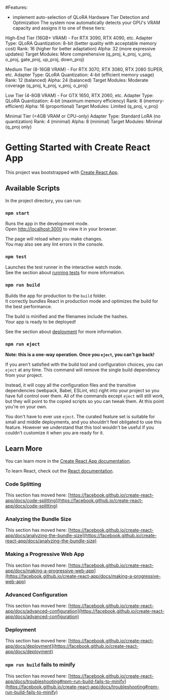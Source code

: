 #Features:

- implement auto-selection of QLoRA
Hardware Tier Detection and Optimization
The system now automatically detects your GPU's VRAM capacity and assigns it to one of these tiers:

High-End Tier (16GB+ VRAM) - For RTX 3090, RTX 4090, etc.
Adapter Type: QLoRA
Quantization: 8-bit (better quality with acceptable memory cost)
Rank: 16 (higher for better adaptation)
Alpha: 32 (more expressive updates)
Target Modules: More comprehensive (q_proj, k_proj, v_proj, o_proj, gate_proj, up_proj, down_proj)

Medium Tier (8-16GB VRAM) - For RTX 3070, RTX 3080, RTX 2080 SUPER, etc.
Adapter Type: QLoRA
Quantization: 4-bit (efficient memory usage)
Rank: 12 (balanced)
Alpha: 24 (balanced)
    Target Modules: Moderate coverage (q_proj, k_proj, v_proj, o_proj)

Low Tier (4-8GB VRAM) - For GTX 1650, RTX 2060, etc.
Adapter Type: QLoRA
Quantization: 4-bit (maximum memory efficiency)
Rank: 8 (memory-efficient)
Alpha: 16 (proportional)
    Target Modules: Limited (q_proj, v_proj)

Minimal Tier (<4GB VRAM or CPU-only)
Adapter Type: Standard LoRA (no quantization)
Rank: 4 (minimal)
Alpha: 8 (minimal)
Target Modules: Minimal (q_proj only)

# Getting Started with Create React App

This project was bootstrapped with [Create React App](https://github.com/facebook/create-react-app).

## Available Scripts

In the project directory, you can run:

### `npm start`

Runs the app in the development mode.\
Open [http://localhost:3000](http://localhost:3000) to view it in your browser.

The page will reload when you make changes.\
You may also see any lint errors in the console.

### `npm test`

Launches the test runner in the interactive watch mode.\
See the section about [running tests](https://facebook.github.io/create-react-app/docs/running-tests) for more information.

### `npm run build`

Builds the app for production to the `build` folder.\
It correctly bundles React in production mode and optimizes the build for the best performance.

The build is minified and the filenames include the hashes.\
Your app is ready to be deployed!

See the section about [deployment](https://facebook.github.io/create-react-app/docs/deployment) for more information.

### `npm run eject`

**Note: this is a one-way operation. Once you `eject`, you can't go back!**

If you aren't satisfied with the build tool and configuration choices, you can `eject` at any time. This command will remove the single build dependency from your project.

Instead, it will copy all the configuration files and the transitive dependencies (webpack, Babel, ESLint, etc) right into your project so you have full control over them. All of the commands except `eject` will still work, but they will point to the copied scripts so you can tweak them. At this point you're on your own.

You don't have to ever use `eject`. The curated feature set is suitable for small and middle deployments, and you shouldn't feel obligated to use this feature. However we understand that this tool wouldn't be useful if you couldn't customize it when you are ready for it.

## Learn More

You can learn more in the [Create React App documentation](https://facebook.github.io/create-react-app/docs/getting-started).

To learn React, check out the [React documentation](https://reactjs.org/).

### Code Splitting

This section has moved here: [https://facebook.github.io/create-react-app/docs/code-splitting](https://facebook.github.io/create-react-app/docs/code-splitting)

### Analyzing the Bundle Size

This section has moved here: [https://facebook.github.io/create-react-app/docs/analyzing-the-bundle-size](https://facebook.github.io/create-react-app/docs/analyzing-the-bundle-size)

### Making a Progressive Web App

This section has moved here: [https://facebook.github.io/create-react-app/docs/making-a-progressive-web-app](https://facebook.github.io/create-react-app/docs/making-a-progressive-web-app)

### Advanced Configuration

This section has moved here: [https://facebook.github.io/create-react-app/docs/advanced-configuration](https://facebook.github.io/create-react-app/docs/advanced-configuration)

### Deployment

This section has moved here: [https://facebook.github.io/create-react-app/docs/deployment](https://facebook.github.io/create-react-app/docs/deployment)

### `npm run build` fails to minify

This section has moved here: [https://facebook.github.io/create-react-app/docs/troubleshooting#npm-run-build-fails-to-minify](https://facebook.github.io/create-react-app/docs/troubleshooting#npm-run-build-fails-to-minify)
